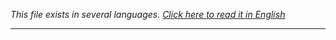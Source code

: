 <i>This file exists in several languages. <a href="DEMO-EN.md"><u>Click here to read it in English</u></a></i>

<hr>
